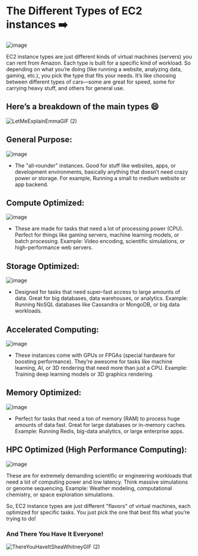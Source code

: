# The Different Types of EC2 instances ➡️

![image](https://github.com/user-attachments/assets/6161846f-4b66-4f9d-908f-ca09640da75c)

EC2 instance types are just different kinds of virtual machines (servers) you can rent from Amazon. Each type is built for a specific kind of workload. So depending on what you’re doing (like running a website, analyzing data, gaming, etc.), you pick the type that fits your needs. It’s like choosing between different types of cars—some are great for speed, some for carrying heavy stuff, and others for general use.

## Here’s a breakdown of the main types 😄

![LetMeExplainEmmaGIF (2)](https://github.com/user-attachments/assets/aa4bdb6d-6fb6-46fb-b6f5-c9d519a62f4d)

## General Purpose:

![image](https://github.com/user-attachments/assets/a0b1bf20-521b-4b9d-a5c1-2b81fdafaf86)

- The "all-rounder" instances. Good for stuff like websites, apps, or development environments, basically anything that doesn’t need crazy power or storage. For example, Running a small to medium website or app backend.

## Compute Optimized:

![image](https://github.com/user-attachments/assets/5f13476d-0798-4032-9a7c-b1ed61b48d76)

- These are made for tasks that need a lot of processing power (CPU). Perfect for things like gaming servers, machine learning models, or batch processing.
Example: Video encoding, scientific simulations, or high-performance web servers.

## Storage Optimized:

![image](https://github.com/user-attachments/assets/e330ee87-a9fb-42e0-b4cf-20967a5bb250)

- Designed for tasks that need super-fast access to large amounts of data. Great for big databases, data warehouses, or analytics. Example: Running NoSQL databases like Cassandra or MongoDB, or big data workloads.

## Accelerated Computing:

![image](https://github.com/user-attachments/assets/b280814e-ba8e-4e2e-8de4-5ae9bcd8f418)

- These instances come with GPUs or FPGAs (special hardware for boosting performance). They’re awesome for tasks like machine learning, AI, or 3D rendering that need more than just a CPU.
Example: Training deep learning models or 3D graphics rendering.

## Memory Optimized:

![image](https://github.com/user-attachments/assets/cf47f4fa-ade8-4e90-ada0-658bb3aadc5f)

- Perfect for tasks that need a ton of memory (RAM) to process huge amounts of data fast. Great for large databases or in-memory caches.
Example: Running Redis, big-data analytics, or large enterprise apps.

## HPC Optimized (High Performance Computing):

![image](https://github.com/user-attachments/assets/46a355df-591c-4710-b53a-2e9c41abaa5a)

These are for extremely demanding scientific or engineering workloads that need a lot of computing power and low latency. Think massive simulations or genome sequencing.
Example: Weather modeling, computational chemistry, or space exploration simulations.

So, EC2 instance types are just different "flavors" of virtual machines, each optimized for specific tasks. You just pick the one that best fits what you’re trying to do!

### And There You Have It Everyone!

![ThereYouHaveItSheaWhitneyGIF (2)](https://github.com/user-attachments/assets/85516aa0-4209-47b2-a31b-849edec9b6fa)
